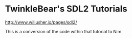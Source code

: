 # TwinkleBear's SDL2 Tutorials

http://www.willusher.io/pages/sdl2/

This is a conversion of the code within that tutorial to Nim

